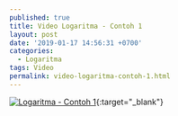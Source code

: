 ```yaml
---
published: true
title: Video Logaritma - Contoh 1
layout: post
date: '2019-01-17 14:56:31 +0700'
categories:
  - Logaritma
tags: Video
permalink: video-logaritma-contoh-1.html
---
```


[![Logaritma - Contoh 1](https://img.youtube.com/vi/hperaIU9a38/0.jpg)](https://www.youtube.com/watch?v=hperaIU9a38){:target="_blank"}
